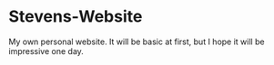 # Stevens-Website
My own personal website.
It will be basic at first, but I hope it will be impressive one day.
